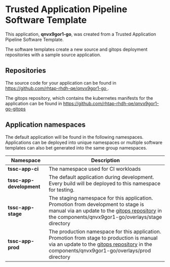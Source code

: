 # Trusted Application Pipeline Software Template

This application, **qnvx9gor1-go**, was created from a Trusted Application Pipeline Software Template.

The software templates create a new source and gitops deployment repositories with a sample source application. 

## Repositories

The source code for your application can be found in [https://github.com/rhtap-rhdh-qe/qnvx9gor1-go ](https://github.com/rhtap-rhdh-qe/qnvx9gor1-go ).
 
The gitops repository, which contains the kubernetes manifests for the application can be found in 
[https://github.com/rhtap-rhdh-qe/qnvx9gor1-go-gitops ](https://github.com/rhtap-rhdh-qe/qnvx9gor1-go-gitops ) 

## Application namespaces 

The default application will be found in the following namespaces. Applications can be deployed into unique namespaces or multiple software templates can also bet generated into the same group namespaces.  

|  Namespace   |  Description   |  
| -------- | -------- |
| **tssc-app-ci** | The namespace used for CI workloads |
| **tssc-app-development** | The default application during development. Every build will be deployed to this namespace for testing. |
| **tssc-app-stage** | The staging namespace for this application. Promotion from development to stage is manual via an update to the [gitops repository](https://github.com/rhtap-rhdh-qe/qnvx9gor1-go-gitops ) in the components/qnvx9gor1-go/overlays/stage directory |
| **tssc-app-prod** | The production namespace for this application. Promotion from stage to production is manual via an update to the [gitops repository](https://github.com/rhtap-rhdh-qe/qnvx9gor1-go-gitops ) in the components/qnvx9gor1-go/overlays/prod directory |
